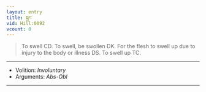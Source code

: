 ```yaml
---
layout: entry
title: སྐྲང་
vid: Hill:0092
vcount: 0
---
```

> To swell CD\. To swell, be swollen DK\. For the flesh to swell up due to injury to the body or illness DS\. To swell up TC\.

---
* Volition: _Involuntary_
* Arguments: _Abs-Obl_

---

